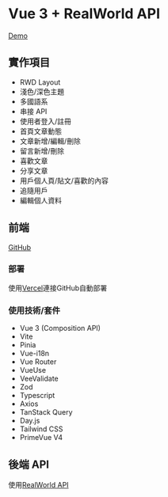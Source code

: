 # Vue 3 + RealWorld API

[Demo](https://vue-project-jyun.vercel.app/)

## 實作項目

- RWD Layout
- 淺色/深色主題
- 多國語系
- 串接 API
- 使用者登入/註冊
- 首頁文章動態
- 文章新增/編輯/刪除
- 留言新增/刪除
- 喜歡文章
- 分享文章
- 用戶個人頁/貼文/喜歡的內容
- 追隨用戶
- 編輯個人資料

## 前端

[GitHub](https://github.com/njyun666666/vue-project)

### 部署

使用[Vercel](https://vercel.com)連接GitHub自動部署

### 使用技術/套件

- Vue 3 (Composition API)
- Vite
- Pinia
- Vue-i18n
- Vue Router
- VueUse
- VeeValidate
- Zod
- Typescript
- Axios
- TanStack Query
- Day.js
- Tailwind CSS
- PrimeVue V4

## 後端 API

使用[RealWorld API](https://main--realworld-docs.netlify.app/docs/specs/frontend-specs/api#demo-api)
